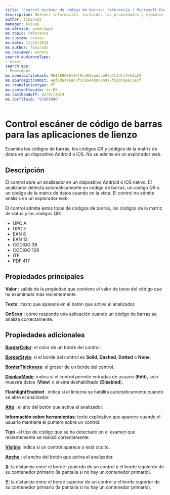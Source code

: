 ```yaml
---
title: 'Control escáner de código de barras: referencia | Microsoft Docs'
description: Obtener información, incluidas las propiedades y ejemplos sobre el control escáner de código de barras
author: fikaradz
manager: kvivek
ms.service: powerapps
ms.topic: reference
ms.custom: canvas
ms.date: 11/25/2018
ms.author: fikaradz
ms.reviewer: anneta
search.audienceType:
- maker
search.app:
- PowerApps
ms.openlocfilehash: 961f8908014ef9cd85eadacb97a7c1dfc7e52b25
ms.sourcegitcommit: eef2d6d9a9c7f5c8a44b9734817f59dc0eac3ecf
ms.translationtype: MT
ms.contentlocale: es-ES
ms.lasthandoff: 02/07/2019
ms.locfileid: "57801006"
---
```

# <a name="barcode-scanner-control-for-canvas-apps"></a>Control escáner de código de barras para las aplicaciones de lienzo

Examina los códigos de barras, los códigos QR y códigos de la matriz de datos en un dispositivo Android o iOS. No se admite en un explorador web.

## <a name="description"></a>Descripción

El control abre un analizador en un dispositivo Android o iOS nativo. El analizador detecta automáticamente un código de barras, un código QR o un código de la matriz de datos cuando en la vista. El control no admite análisis en un explorador web.

El control admite estos tipos de códigos de barras, los códigos de la matriz de datos y los códigos QR:

- UPC A
- UPC E
- EAN 8
- EAN 13
- CÓDIGO 39
- CÓDIGO 128
- ITF
- PDF 417

## <a name="key-properties"></a>Propiedades principales

**Valor** : salida de la propiedad que contiene el valor de texto del código que ha examinado más recientemente.

**Texto** : texto que aparece en el botón que activa el analizador.

**OnScan** : cómo responde una aplicación cuando un código de barras se analiza correctamente.

## <a name="additional-properties"></a>Propiedades adicionales

**[BorderColor](properties-color-border.md)**: el color de un borde del control.

**[BorderStyle](properties-color-border.md)**: si el borde del control es **Solid**, **Dashed**, **Dotted** o **None**.

**[BorderThickness](properties-color-border.md)**: el grosor de un borde del control.

**[DisplayMode](properties-core.md)**: indica si el control permite entradas de usuario (**Edit**), solo muestra datos (**View**) o si está deshabilitado (**Disabled**).

**FlashlightEnabled** : indica si el linterna se habilita automáticamente cuando se abre el analizador.

**[Alto](properties-size-location.md)**  : el alto del botón que activa el analizador.

**[Información sobre herramientas](properties-core.md)**: texto explicativo que aparece cuando el usuario mantiene el puntero sobre un control.

**Tipo** -el tipo de código que se ha detectado en el examen que recientemente se realizó correctamente.

**[Visible](properties-core.md)**: indica si un control aparece o está oculto.

**[Ancho](properties-size-location.md)**  : el ancho del botón que activa el analizador.

**[X](properties-size-location.md)**: la distancia entre el borde izquierdo de un control y el borde izquierdo de su contenedor primario (la pantalla si no hay un contenedor primario).

**[Y](properties-size-location.md)**: la distancia entre el borde superior de un control y el borde superior de su contenedor primario (la pantalla si no hay un contenedor primario).
